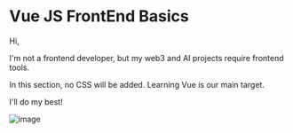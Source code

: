 # Vue JS FrontEnd Basics

Hi,

I'm not a frontend developer, but my web3 and AI projects require frontend tools.

In this section, no CSS will be added. Learning Vue is our main target.

I'll do my best!

![image](https://github.com/companyakis/vue/assets/77589867/de9224f0-f963-4461-98f7-5fa3aeb3367b)
